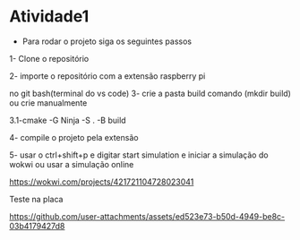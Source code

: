 # Atividade1
 
- Para rodar o projeto siga os seguintes passos

1- Clone o repositório

2- importe o repositório com a extensão raspberry pi

no git bash(terminal do vs code)
3- crie a pasta build comando (mkdir build) ou crie manualmente

3.1-cmake -G Ninja -S . -B build

4- compile o projeto pela extensão

5- usar o ctrl+shift+p e digitar start simulation e iniciar a simulação do wokwi ou usar a simulação online

https://wokwi.com/projects/421721104728023041

Teste na placa

https://github.com/user-attachments/assets/ed523e73-b50d-4949-be8c-03b4179427d8

